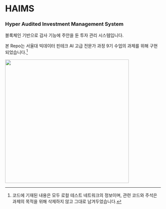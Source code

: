 # HAIMS

### Hyper Audited Investment Management System
블록체인 기반으로 감사 기능에 주안을 둔 투자 관리 시스템입니다.

본 Repo는 서울대 빅데이터 핀테크 AI 고급 전문가 과정 9기 수업의 과제를 위해 구현되었습니다.[^1]

<img src="https://github.com/user-attachments/assets/b0fa108b-7e10-41e9-8535-6521709ee09b" width="400"/>

[^1]: 코드에 기재된 내용은 모두 로컬 테스트 네트워크의 정보이며, 관련 코드와 주석은 과제의 목적을 위해 삭제하지 않고 그대로 남겨두었습니다.
